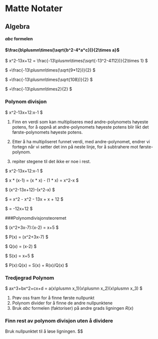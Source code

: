 
# Matte Notater #

## Algebra ##

#### $abc$ formelen ####
#### $\frac{b\plusmn\times(\sqrt{b^2-4*a*c})}{2\times a}$ ####

$
    x^2-13x+12 = \frac{-13\plusmn\times(\sqrt{-13^2-4*1*12})}{2\times 1}
$

$
    =\frac{-13\plusmn\times(\sqrt{9*12})}{2}
$

$
    =\frac{-13\plusmn\times(\sqrt{108})}{2}
$

$
    =\frac{-13\plusmn\times2}{2}
$

### Polynom divisjon ###

$
    x^2-13x+12:x-1
$

1. Finn en verdi som kan multipliseres med andre-polynomets høyeste potens, for å oppnå at andre-polynomets høyeste potens blir likt det første-polynomets høyeste potens.

2. Etter å ha multipliseret funnet verdi, med andre-polynomet, endrer vi fortegn når vi setter det inn på neste linje, for å subtrahere mot første-polynom.

3. repiter stegene til det ikke er noe i rest.

$
    x^2-13x+12:x-1
$

$
    x * (x-1) = (x * x) - (1 * x) = x^2-x
$

$
    (x^2-13x+12)-(x^2-x)
$

$
    = x^2 - x^2 - 13x + x + 12
$

$
    = -12x+12
$

###Polynomdivisjonsteoremet

$
    (x^2+3x-7):(x-2) = x+5
$

$
    P(x) = (x^2+3x-7)
$

$
    Q(x) = (x-2)
$

$
    S(x) = x+5
$

$
    P(x):Q(x) = S(x) + R(x)/Q(x)
$

### Tredjegrad Polynom
$
    ax^3+bx^2+cx+d = a(x\plusmn x_1)(x\plusmn x_2)(x\plusmn x_3)
$

1. Prøv oss fram for å finne første nullpunkt
2. Polynom divider for å finne de andre nullpunktene
3. Bruk $abc$ formelen (faktoriser) på andre grads ligningen $R(x)$

### Finn rest av polynom divisjon uten å dividere
Bruk nullpunktet til å løse ligningen.
$$
